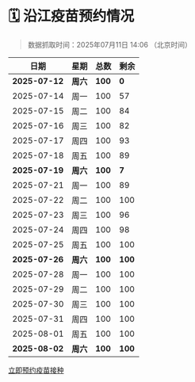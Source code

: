# 🗓️ 沿江疫苗预约情况

> 数据抓取时间：2025年07月11日 14:06 （北京时间）

| 日期 | 星期 | 总数 | 剩余 |
|------|------|------|------|
| **2025-07-12** | **周六** | **100** | **0** |
| 2025-07-14 | 周一 | 100 | 57 |
| 2025-07-15 | 周二 | 100 | 84 |
| 2025-07-16 | 周三 | 100 | 82 |
| 2025-07-17 | 周四 | 100 | 93 |
| 2025-07-18 | 周五 | 100 | 89 |
| **2025-07-19** | **周六** | **100** | **7** |
| 2025-07-21 | 周一 | 100 | 89 |
| 2025-07-22 | 周二 | 100 | 100 |
| 2025-07-23 | 周三 | 100 | 96 |
| 2025-07-24 | 周四 | 100 | 98 |
| 2025-07-25 | 周五 | 100 | 100 |
| **2025-07-26** | **周六** | **100** | **100** |
| 2025-07-28 | 周一 | 100 | 100 |
| 2025-07-29 | 周二 | 100 | 100 |
| 2025-07-30 | 周三 | 100 | 100 |
| 2025-07-31 | 周四 | 100 | 100 |
| 2025-08-01 | 周五 | 100 | 100 |
| **2025-08-02** | **周六** | **100** | **100** |


<div class="button-container">
<a class="btn" href="http://yfzweb.ishequ.net/#/login" target="_blank">立即预约疫苗接种</a>
</div>
